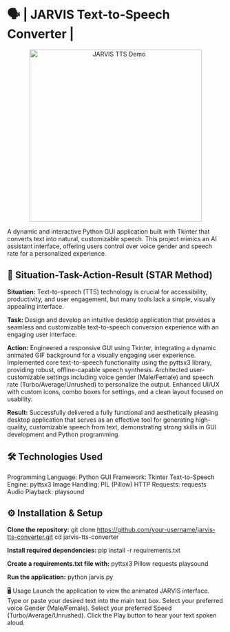 # 🗣️ | JARVIS Text-to-Speech Converter |

<div align="center"> <img src="https://media3.giphy.com/media/wkSyGueYTnk40/giphy.webp" alt="JARVIS TTS Demo" width="400"/> </div>

A dynamic and interactive Python GUI application built with Tkinter that converts text into natural, customizable speech. This project mimics an AI assistant interface, offering users control over voice gender and speech rate for a personalized experience.

## 📖 Situation-Task-Action-Result (STAR Method)
**Situation:** Text-to-speech (TTS) technology is crucial for accessibility, productivity, and user engagement, but many tools lack a simple, visually appealing interface.

**Task:** Design and develop an intuitive desktop application that provides a seamless and customizable text-to-speech conversion experience with an engaging user interface.

**Action:**
Engineered a responsive GUI using Tkinter, integrating a dynamic animated GIF background for a visually engaging user experience.
Implemented core text-to-speech functionality using the pyttsx3 library, providing robust, offline-capable speech synthesis.
Architected user-customizable settings including voice gender (Male/Female) and speech rate (Turbo/Average/Unrushed) to personalize the output.
Enhanced UI/UX with custom icons, combo boxes for settings, and a clean layout focused on usability.

**Result:** Successfully delivered a fully functional and aesthetically pleasing desktop application that serves as an effective tool for generating high-quality, customizable speech from text, demonstrating strong skills in GUI development and Python programming.

## 🛠️ Technologies Used
Programming Language: Python
GUI Framework: Tkinter
Text-to-Speech Engine: pyttsx3
Image Handling: PIL (Pillow)
HTTP Requests: requests
Audio Playback: playsound

## ⚙️ Installation & Setup

**Clone the repository:**
git clone https://github.com/your-username/jarvis-tts-converter.git
cd jarvis-tts-converter

**Install required dependencies:**
pip install -r requirements.txt

**Create a requirements.txt file with:**
pyttsx3
Pillow
requests
playsound

**Run the application:**
python jarvis.py

🖥️ Usage
Launch the application to view the animated JARVIS interface.
Type or paste your desired text into the main text box.
Select your preferred voice Gender (Male/Female).
Select your preferred Speed (Turbo/Average/Unrushed).
Click the Play button to hear your text spoken aloud.

